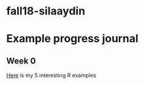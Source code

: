 # fall18-silaaydin
# Example progress journal
## Week 0

[Here](files/example_homework_0.html) is my 5 interesting R examples 

